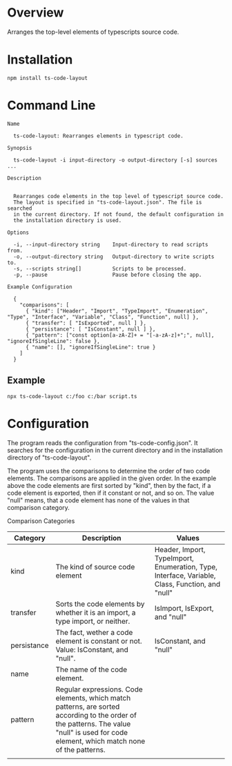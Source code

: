 # Overview

Arranges the top-level elements of typescripts source code.

# Installation

```
npm install ts-code-layout
```

# Command Line

```
Name

  ts-code-layout: Rearranges elements in typescript code.

Synopsis

  ts-code-layout -i input-directory -o output-directory [-s] sources ...

Description


  Rearranges code elements in the top level of typescript source code.
  The layout is specified in "ts-code-layout.json". The file is searched
  in the current directory. If not found, the default configuration in
  the installation directory is used.

Options

  -i, --input-directory string    Input-directory to read scripts from.
  -o, --output-directory string   Output-directory to write scripts to.
  -s, --scripts string[]          Scripts to be processed.
  -p, --pause                     Pause before closing the app.

Example Configuration

  {
    "comparisons": [
      { "kind": ["Header", "Import", "TypeImport", "Enumeration", "Type", "Interface", "Variable", "Class", "Function", null] },
      { "transfer": [ "IsExported", null ] },
      { "persistance": [ "IsConstant", null ] },
      { "pattern": ["const option[a-zA-Z]+ = "[-a-zA-z]+";", null], "ignoreIfSingleLine": false },
      { "name": [], "ignoreIfSingleLine": true }
    ]
  }

```

## Example

```
npx ts-code-layout c:/foo c:/bar script.ts
```

# Configuration

The program reads the configuration from "ts-code-config.json". It searches for the configuration in the current directory and in the installation directory of "ts-code-layout".

The program uses the comparisons to determine the order of two code elements. The comparisons are applied in the given order. In the example above the code elements are first sorted by "kind", then by the fact, if a code element is exported, then if it constant or not, and so on. The value "null" means, that a code element has none of the values in that comparison category.

Comparison Categories

| Category    | Description                                                  | Values                                                       |
| ----------- | ------------------------------------------------------------ | ------------------------------------------------------------ |
| kind        | The kind of source code element                              | Header, Import, TypeImport, Enumeration, Type, Interface, Variable, Class, Function, and "null" |
| transfer    | Sorts the code elements by whether it is an import, a type import, or neither. | IsImport, IsExport, and "null"                               |
| persistance | The fact, wether a code element is constant or not. Value: IsConstant, and "null". | IsConstant, and "null"                                       |
| name        | The name of the code element.                                |                                                              |
| pattern     | Regular expressions. Code elements, which match patterns, are sorted according to the order of the patterns. The value "null" is used for code element, which match none of the patterns. |                                                              |
|             |                                                              |                                                              |

